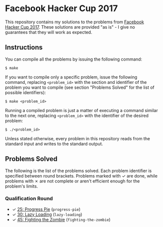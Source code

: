 # Facebook Hacker Cup 2017

This repository contains my solutions to the problems from [Facebook Hacker Cup 2017][1]. These solutions are provided "as is" - I give no guarantees that they will work as expected.

## Instructions

You can compile all the problems by issuing the following command:

    $ make

If you want to compile only a specific problem, issue the following command, replacing `<problem_id>` with the section and identifier of the problem you want to compile (see section "Problems Solved" for the list of possible identifiers):

    $ make <problem_id>

Running a compiled problem is just a matter of executing a command similar to the next one, replacing `<problem_id>` with the identifier of the desired problem:

    $ ./<problem_id>

Unless stated otherwise, every problem in this repository reads from the standard input and writes to the standard output.

## Problems Solved

The following is the list of the problems solved. Each problem identifier is specified between round brackets. Problems marked with ✓ are done, while problems with ✗ are not complete or aren't efficient enough for the problem's limits.

### Qualification Round

* ✓ [25: Progress Pie][qual1] (`progress-pie`)
* ✓ [30: Lazy Loading][qual2] (`lazy-loading`)
* ✓ [45: Fighting the Zombie][qual3] (`fighting-the-zombie`)

[1]: https://www.facebook.com/hackercup
[qual1]: https://www.facebook.com/hackercup/problem/1254819954559001/
[qual2]: https://www.facebook.com/hackercup/problem/169401886867367/
[qual3]: https://www.facebook.com/hackercup/problem/326053454264498/
